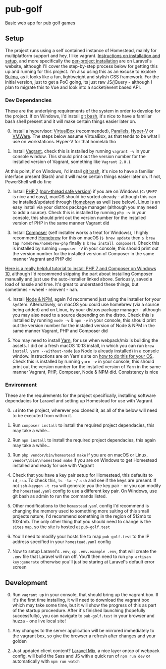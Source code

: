 # pub-golf
Basic web app for pub golf games

## Setup
The project runs using a self contained instance of Homestead, mainly for multiplatform support and hey, I like vagrant. [Instructions on installation and setup](https://laravel.com/docs/5.6/homestead), and more specifically the [per-project installation](https://laravel.com/docs/5.6/homestead#per-project-installation) are on Laravel's website, although I'll cover the step-by-step process below for getting this up and running for this project. I'm also using this as an excuse to explore [Bulma](https://bulma.io/), as it looks like a fun, lightweight and stylish CSS framework. For the initial version, just to get a PoC going, its just raw JS/jQuery - although I plan to migrate this to Vue and look into a socket/event based API.

### Dev Dependancies
These are the underlying requirements of the system in order to develop for the project. If on Windows, I'd install [git bash](https://git-scm.com/download/win), it's nice to have a familiar bash shell present and it will make certain things easier later on.

0. Install a hypervisor: [VirtualBox](https://www.virtualbox.org/wiki/Downloads) (recommended), [Parallels](https://www.parallels.com/products/desktop/), [Hyper-V](https://docs.microsoft.com/en-us/virtualization/hyper-v-on-windows/quick-start/enable-hyper-v) or [VMWare](https://www.vmware.com/). The steps below assume VirtualBox, as that tends to be what I use on workstations. Hyper-V for that homelab tho

1. Install [Vagrant](https://www.vagrantup.com/downloads.html), check this is installed by running `vagrant -v` in your console window. This should print out the version number for the installed version of Vagrant, something like `Vagrant 2.0.1`

At this point, if on Windows, I'd install [git bash](https://git-scm.com/download/win), it's nice to have a familiar interface present (Bash) and it will make certain things easier later on. If not, PowerShell will do fine

2. Install [PHP 7](http://windows.php.net/download/) ([non-thread safe version](http://stackoverflow.com/questions/1623914/what-is-thread-safe-or-non-thread-safe-in-php)) if you are on Windows (`C:\PHP7` is nice and easy), macOS should be sorted already - although this can be installed/updated through [Homebrew](https://brew.sh/) as well (see below). Linux is an easy install via your distros package manager (although you may need to add a source). Check this is installed by running `php -v` in your console, this should print out the version number for the installed version of PHP in the same manner Vagrant did

3. Install [Composer](https://getcomposer.org/download/) (self installer works a treat for Windows), I highly recommend [Homebrew](https://brew.sh/) for this on macOS (`$ brew update` then `$ brew tap homebrew/homebrew-php` finally `$ brew install composer`). Check this is installed by running `composer -V` in your console, this should print out the version number for the installed version of Composer in the same manner Vagrant and PHP did

[Here is a really helpful tutorial to install PHP 7 and Composer on Windows 10](http://kizu514.com/blog/install-php7-and-composer-on-windows-10/), although I'd recommend skipping the part about installing Composer manually and just use the auto-installer linked above. Seriously, saved a load of hassle and time. It's great to understand these things, but sometimes - wheel - reinvent - nah.

4. Install [Node & NPM](https://nodejs.org/en/download/), again I'd recommend just using the installer for your system. Alternatively, on macOS you could use homebrew (via a source being added) and on Linux, by your distros package manager - although you may also need to a source depending on the distro. Check this is installed by running `node -v` & `npm -v` in your console, this should print out the version number for the installed version of Node & NPM in the same manner Vagrant, PHP and Composer did

5. You may need to install [Yarn](https://yarnpkg.com/en/), for use when webpack/mix is building the assets. I did on a fresh macOS 10.13 install, in which you can run `brew install yarn --without-node` (as Node is already installed) in a console window. Instructions are on Yarn's site on [how to do this for your OS](https://yarnpkg.com/en/docs/install). Check this is installed by running `yarn -v` in your console, this should print out the version number for the installed version of Yarn in the same manner Vagrant, PHP, Composer, Node & NPM did. Consistency is nice

### Environment
These are the requirements for the project specifically, installing software dependacies for Laravel and setting up Homestead for use with Vagrant.

0. `cd` into the project, wherever you cloned it, as all of the below will need to be executed from within it.

1. Run `composer install` to install the required project dependacies, this may take a while...

2. Run `npm install` to install the required project dependacies, this again may take a while...

3. Run `php vendor/bin/homestead make` if you are on macOS or Linux, `vendor\\bin\\homestead make` if you are on Windows to get Homestead installed and ready for use with Vagrant

4. Check that you have a key pair setup for Homestead, this defaults to `id_rsa`. To check this, `ls -la ~/.ssh` and see if the keys are present. If not `ssh-keygen -t rsa` will generate you the key pair - or you can modify the `homestead.yaml` config to use a different key pair. On Windows, use git bash as admin to run the commands listed.

5. Other modifications to the `homestead.yaml` config I'd recommend is changing the memory used to something more suiting of this small projects nature, I'd recommend something in the region of 512mb to 1024mb. The only other thing that you should need to change is the `sites` `map`, so the site is hosted at `pub-golf.test`

6. You'll need to modify your hosts file to map `pub-golf.test` to the IP address specified in your `homestead.yaml` config

7. Now to setup Laravel's `.env`, `cp .env.example .env`, that will create the `.env` file that Laravel will run off. You'll then need to run `php artisan key:generate` otherwise you'll just be staring at Laravel's default error screen

## Development

0. Run `vagrant up` in your console, that should bring up the vagrant box. If it's the first time installing, it will need to download the vagrant box which may take some time, but it will show the progress of this as part of the startup proceedure. After it's finished launching (hopefully successfully), you can navigate to `pub-golf.test` in your browser and huzza - one live local site!

1. Any changes to the server application will be mirrored immediately to the vagrant box, so give the browser a refresh after changes and your golden

2. Just updated client content? [Laravel Mix](https://laravel.com/docs/5.6/mix), a nice layer ontop of webpack config, will build the Sass and JS with a quick run of `npm run dev` or automatically with `npm run watch`
